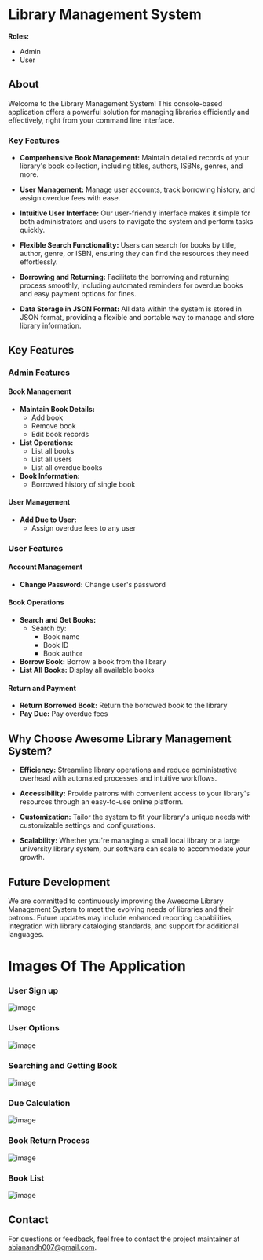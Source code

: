 # Library Management System

**Roles:**
- Admin
- User

## About

Welcome to the Library Management System! This console-based application offers a powerful solution for managing libraries efficiently and effectively, right from your command line interface.

### Key Features

- **Comprehensive Book Management:** Maintain detailed records of your library's book collection, including titles, authors, ISBNs, genres, and more.
  
- **User Management:** Manage user accounts, track borrowing history, and assign overdue fees with ease.

- **Intuitive User Interface:** Our user-friendly interface makes it simple for both administrators and users to navigate the system and perform tasks quickly.

- **Flexible Search Functionality:** Users can search for books by title, author, genre, or ISBN, ensuring they can find the resources they need effortlessly.

- **Borrowing and Returning:** Facilitate the borrowing and returning process smoothly, including automated reminders for overdue books and easy payment options for fines.

- **Data Storage in JSON Format:** All data within the system is stored in JSON format, providing a flexible and portable way to manage and store library information.

## Key Features

### Admin Features

#### Book Management
- **Maintain Book Details:**
  - Add book
  - Remove book
  - Edit book records
- **List Operations:**
  - List all books
  - List all users
  - List all overdue books
- **Book Information:**
  - Borrowed history of single book

#### User Management
- **Add Due to User:**
  - Assign overdue fees to any user

### User Features

#### Account Management
- **Change Password:** Change user's password

#### Book Operations
- **Search and Get Books:**
  - Search by:
    - Book name
    - Book ID
    - Book author
- **Borrow Book:** Borrow a book from the library
- **List All Books:** Display all available books

#### Return and Payment
- **Return Borrowed Book:** Return the borrowed book to the library
- **Pay Due:** Pay overdue fees

## Why Choose Awesome Library Management System?

- **Efficiency:** Streamline library operations and reduce administrative overhead with automated processes and intuitive workflows.

- **Accessibility:** Provide patrons with convenient access to your library's resources through an easy-to-use online platform.

- **Customization:** Tailor the system to fit your library's unique needs with customizable settings and configurations.

- **Scalability:** Whether you're managing a small local library or a large university library system, our software can scale to accommodate your growth.

## Future Development

We are committed to continuously improving the Awesome Library Management System to meet the evolving needs of libraries and their patrons. Future updates may include enhanced reporting capabilities, integration with library cataloging standards, and support for additional languages.

# Images Of The Application

### User Sign up <br>
![image](https://github.com/Anandh-S-ZS/LibraryManagement/assets/111770947/cb24c727-2c17-48f8-ab25-02c19a2a7861)

### User Options <br>
![image](https://github.com/Anandh-S-ZS/LibraryManagement/assets/111770947/16d9a2fc-2a92-4cb6-bbd0-e35bd9346fbc)

### Searching and Getting Book <br>
![image](https://github.com/Anandh-S-ZS/LibraryManagement/assets/111770947/f842a2b5-1021-4943-ac09-b246f00a224b)

### Due Calculation <br>
![image](https://github.com/Anandh-S-ZS/LibraryManagement/assets/111770947/264f37a0-dace-4954-925d-b73907c9060f)

### Book Return Process <br>
![image](https://github.com/Anandh-S-ZS/LibraryManagement/assets/111770947/dd54478a-74de-4d06-ad0b-a2988f03ec0b)

### Book List
![image](https://github.com/Anandh-S-ZS/LibraryManagement/assets/111770947/2f0ad876-9d95-488f-becc-ba85afd8c6b4)


## Contact

For questions or feedback, feel free to contact the project maintainer at [abianandh007@gmail.com](mailto:abianandh007@gmail.com).
